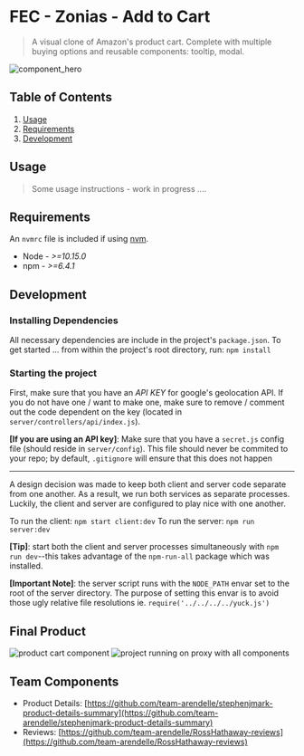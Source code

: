 # FEC - Zonias - Add to Cart 

> A visual clone of Amazon's product cart.  Complete with multiple buying
> options and reusable components: tooltip, modal.


![component_hero](https://github.com/team-arendelle/vinnyA3-add-to-cart/blob/master/fec-intro.png?raw=true)


## Table of Contents

1. [Usage](#Usage)
1. [Requirements](#requirements)
1. [Development](#development)

## Usage

> Some usage instructions - work in progress ....

## Requirements

An `nvmrc` file is included if using [nvm](https://github.com/creationix/nvm).

- Node - *>=10.15.0* 
- npm - *>=6.4.1*

## Development

### Installing Dependencies

All necessary dependencies are include in the project's `package.json`.  To get started ...
from within the project's root directory, run: `npm install`

### Starting the project

First, make sure that you have an *API KEY* for google's geolocation API.  If
you do not have one / want to make one, make sure to remove / comment out the
code dependent on the key (located in `server/controllers/api/index.js`).

**[If you are using an API key]**: Make sure that you have a `secret.js` config file
(should reside in `server/config`).  This file should never be commited to your
repo; by default, `.gitignore` will ensure that this does not happen 

-----

A design decision was made to keep both client and server code separate from one
another.  As a result, we run both services as separate processes.  Luckily, the
client and server are configured to play nice with one another.

To run the client: `npm start client:dev`
To run the server: `npm run server:dev`

**[Tip]**: start both the client and server processes simultaneously with `npm run
dev`--this takes advantage of the `npm-run-all` package which was installed.

**[Important Note]**: the server script runs with the `NODE_PATH` envar set to
the root of the server directory.  The purpose of setting this envar is to avoid
those ugly relative file resolutions ie. `require('../../../../yuck.js')`

## Final Product

![product cart component](https://github.com/team-arendelle/vinnyA3-add-to-cart/blob/master/fec-cart.jpg?raw=true) ![project running on proxy with all components](https://github.com/team-arendelle/vinnyA3-add-to-cart/blob/master/fec-sc.jpg?raw=true)


## Team Components 

  - Product Details: [https://github.com/team-arendelle/stephenjmark-product-details-summary](https://github.com/team-arendelle/stephenjmark-product-details-summary)
  - Reviews: [https://github.com/team-arendelle/RossHathaway-reviews](https://github.com/team-arendelle/RossHathaway-reviews)
